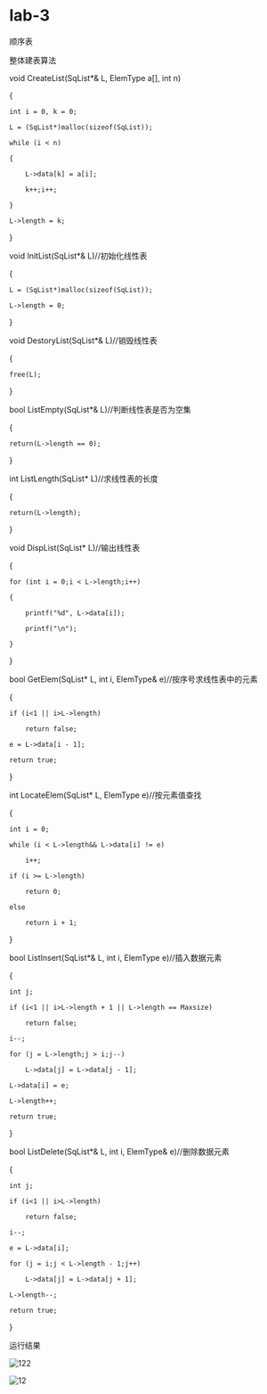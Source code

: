 # lab-3
顺序表

整体建表算法

void CreateList(SqList*& L, ElemType a[], int n)

{

	int i = 0, k = 0;
  
	L = (SqList*)malloc(sizeof(SqList));
  
	while (i < n)
  
	{
  
		L->data[k] = a[i];
    
		k++;i++;
    
	}
  
	L->length = k;
  
}


void InitList(SqList*& L)//初始化线性表

{

	L = (SqList*)malloc(sizeof(SqList));
  
	L->length = 0;
  
}

void DestoryList(SqList*& L)//销毁线性表

{

	free(L);
  
}

bool ListEmpty(SqList*& L)//判断线性表是否为空集

{

	return(L->length == 0);
  
}

int ListLength(SqList* L)//求线性表的长度

{

	return(L->length);
  
}

void DispList(SqList* L)//输出线性表

{

	for (int i = 0;i < L->length;i++)
  
	{
  
		printf("%d", L->data[i]);
    
		printf("\n");
    
	}
  
}

bool GetElem(SqList* L, int i, ElemType& e)//按序号求线性表中的元素

{

	if (i<1 || i>L->length)
  
		return false;
    
	e = L->data[i - 1];
  
	return true;
  
}

int LocateElem(SqList* L, ElemType e)//按元素值查找

{

	int i = 0;
  
	while (i < L->length&& L->data[i] != e)
  
		i++;
    
	if (i >= L->length)
  
		return 0;
    
	else
  
		return i + 1;
    
}

bool ListInsert(SqList*& L, int i, ElemType e)//插入数据元素

{

	int j;
  
	if (i<1 || i>L->length + 1 || L->length == Maxsize)
  
		return false;
    
	i--;
  
	for (j = L->length;j > i;j--)
  
		L->data[j] = L->data[j - 1];
    
	L->data[i] = e;
  
	L->length++;
  
	return true;
  
}

bool ListDelete(SqList*& L, int i, ElemType& e)//删除数据元素

{

	int j;
  
	if (i<1 || i>L->length)
  
		return false;
    
	i--;
  
	e = L->data[i];
  
	for (j = i;j < L->length - 1;j++)
  
		L->data[j] = L->data[j + 1];
    
	L->length--;
  
	return true;
  
}


运行结果

![122](https://user-images.githubusercontent.com/95995939/221172916-becda6e7-13f4-41d3-a71b-0b7fdfb1db4d.png)


![12](https://user-images.githubusercontent.com/95995939/221172928-2613631e-a1a4-45fa-bf31-dec47002ae98.png)
